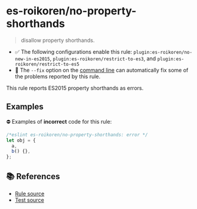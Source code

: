 # es-roikoren/no-property-shorthands
> disallow property shorthands.

- ✅ The following configurations enable this rule: `plugin:es-roikoren/no-new-in-es2015`, `plugin:es-roikoren/restrict-to-es3`, and `plugin:es-roikoren/restrict-to-es5`
- 🔧 The `--fix` option on the [command line](https://eslint.org/docs/user-guide/command-line-interface#fixing-problems) can automatically fix some of the problems reported by this rule.

This rule reports ES2015 property shorthands as errors.

## Examples

⛔ Examples of **incorrect** code for this rule:

```js
/*eslint es-roikoren/no-property-shorthands: error */
let obj = {
  a,
  b() {},
};
```

## 📚 References

- [Rule source](https://github.com/roikoren755/eslint-plugin-es/blob/v2.0.8/src/rules/no-property-shorthands.ts)
- [Test source](https://github.com/roikoren755/eslint-plugin-es/blob/v2.0.8/tests/src/rules/no-property-shorthands.ts)
